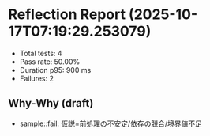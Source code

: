 # Reflection Report (2025-10-17T07:19:29.253079)

- Total tests: 4
- Pass rate: 50.00%
- Duration p95: 900 ms
- Failures: 2

## Why-Why (draft)
- sample::fail: 仮説=前処理の不安定/依存の競合/境界値不足
